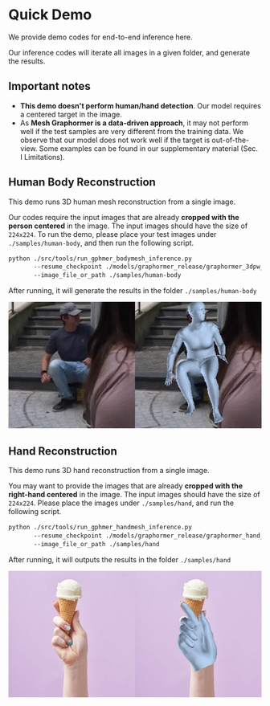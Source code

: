 # Quick Demo 
We provide demo codes for end-to-end inference here. 

Our inference codes will iterate all images in a given folder, and generate the results.

## Important notes

 - **This demo doesn't perform human/hand detection**. Our model requires a centered target in the image. 
 - As **Mesh Graphormer is a data-driven approach**, it may not perform well if the test samples are very different from the training data. We observe that our model does not work well if the target is out-of-the-view. Some examples can be found in our supplementary material (Sec. I Limitations).

## Human Body Reconstruction 

This demo runs 3D human mesh reconstruction from a single image. 

Our codes require the input images that are already **cropped with the person centered** in the image. The input images should have the size of `224x224`. To run the demo, please place your test images under `./samples/human-body`, and then run the following script.


```bash
python ./src/tools/run_gphmer_bodymesh_inference.py 
       --resume_checkpoint ./models/graphormer_release/graphormer_3dpw_state_dict.bin 
       --image_file_or_path ./samples/human-body
```
After running, it will generate the results in the folder `./samples/human-body`

 <img src="../samples/human-body/3dpw_test5_graphormer_pred.jpg" width="650"> 

## Hand Reconstruction 

This demo runs 3D hand reconstruction from a single image. 

You may want to provide the images that are already **cropped with the right-hand centered** in the image. The input images should have the size of `224x224`. Please place the images under `./samples/hand`, and run the following script.

```bash
python ./src/tools/run_gphmer_handmesh_inference.py 
       --resume_checkpoint ./models/graphormer_release/graphormer_hand_state_dict.bin 
       --image_file_or_path ./samples/hand
```
After running, it will outputs the results in the folder `./samples/hand`

 <img src="../samples/hand/internet_fig1_graphormer_pred.jpg" width="650"> 





